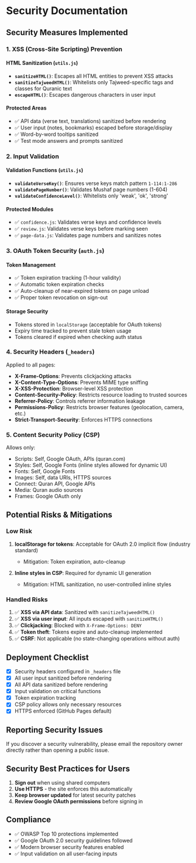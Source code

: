 # Security Documentation

## Security Measures Implemented

### 1. XSS (Cross-Site Scripting) Prevention

#### HTML Sanitization (`utils.js`)
- **`sanitizeHTML()`**: Escapes all HTML entities to prevent XSS attacks
- **`sanitizeTajweedHTML()`**: Whitelists only Tajweed-specific tags and classes for Quranic text
- **`escapeHTML()`**: Escapes dangerous characters in user input

#### Protected Areas
- ✅ API data (verse text, translations) sanitized before rendering
- ✅ User input (notes, bookmarks) escaped before storage/display
- ✅ Word-by-word tooltips sanitized
- ✅ Test mode answers and prompts sanitized

### 2. Input Validation

#### Validation Functions (`utils.js`)
- **`validateVerseKey()`**: Ensures verse keys match pattern `1-114:1-286`
- **`validatePageNumber()`**: Validates Mushaf page numbers (1-604)
- **`validateConfidenceLevel()`**: Whitelists only 'weak', 'ok', 'strong'

#### Protected Modules
- ✅ `confidence.js`: Validates verse keys and confidence levels
- ✅ `review.js`: Validates verse keys before marking seen
- ✅ `page-data.js`: Validates page numbers and sanitizes notes

### 3. OAuth Token Security (`auth.js`)

#### Token Management
- ✅ Token expiration tracking (1-hour validity)
- ✅ Automatic token expiration checks
- ✅ Auto-cleanup of near-expired tokens on page unload
- ✅ Proper token revocation on sign-out

#### Storage Security
- Tokens stored in `localStorage` (acceptable for OAuth tokens)
- Expiry time tracked to prevent stale token usage
- Tokens cleared if expired when checking auth status

### 4. Security Headers (`_headers`)

Applied to all pages:
- **X-Frame-Options**: Prevents clickjacking attacks
- **X-Content-Type-Options**: Prevents MIME type sniffing
- **X-XSS-Protection**: Browser-level XSS protection
- **Content-Security-Policy**: Restricts resource loading to trusted sources
- **Referrer-Policy**: Controls referrer information leakage
- **Permissions-Policy**: Restricts browser features (geolocation, camera, etc.)
- **Strict-Transport-Security**: Enforces HTTPS connections

### 5. Content Security Policy (CSP)

Allows only:
- Scripts: Self, Google OAuth, APIs (quran.com)
- Styles: Self, Google Fonts (inline styles allowed for dynamic UI)
- Fonts: Self, Google Fonts
- Images: Self, data URIs, HTTPS sources
- Connect: Quran API, Google APIs
- Media: Quran audio sources
- Frames: Google OAuth only

## Potential Risks & Mitigations

### Low Risk
1. **localStorage for tokens**: Acceptable for OAuth 2.0 implicit flow (industry standard)
   - Mitigation: Token expiration, auto-cleanup
   
2. **Inline styles in CSP**: Required for dynamic UI generation
   - Mitigation: HTML sanitization, no user-controlled inline styles

### Handled Risks
1. ✅ **XSS via API data**: Sanitized with `sanitizeTajweedHTML()`
2. ✅ **XSS via user input**: All inputs escaped with `sanitizeHTML()`
3. ✅ **Clickjacking**: Blocked with `X-Frame-Options: DENY`
4. ✅ **Token theft**: Tokens expire and auto-cleanup implemented
5. ✅ **CSRF**: Not applicable (no state-changing operations without auth)

## Deployment Checklist

- [x] Security headers configured in `_headers` file
- [x] All user input sanitized before rendering
- [x] All API data sanitized before rendering
- [x] Input validation on critical functions
- [x] Token expiration tracking
- [x] CSP policy allows only necessary resources
- [x] HTTPS enforced (GitHub Pages default)

## Reporting Security Issues

If you discover a security vulnerability, please email the repository owner directly rather than opening a public issue.

## Security Best Practices for Users

1. **Sign out** when using shared computers
2. **Use HTTPS** - the site enforces this automatically
3. **Keep browser updated** for latest security patches
4. **Review Google OAuth permissions** before signing in

## Compliance

- ✅ OWASP Top 10 protections implemented
- ✅ Google OAuth 2.0 security guidelines followed
- ✅ Modern browser security features enabled
- ✅ Input validation on all user-facing inputs
